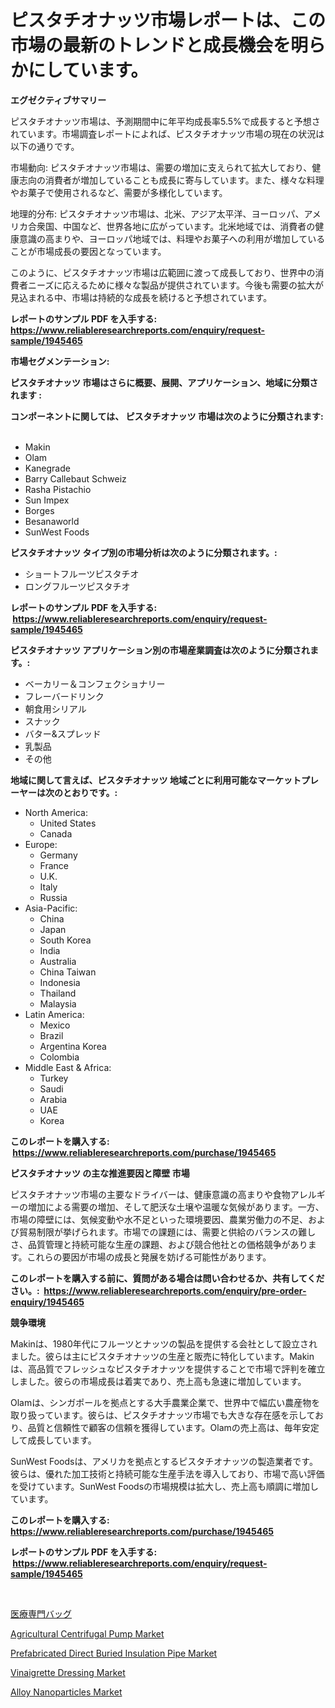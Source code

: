 <p><h1>ピスタチオナッツ市場レポートは、この市場の最新のトレンドと成長機会を明らかにしています。</h1></p><p><strong>エグゼクティブサマリー</strong></p>
<p><p>ピスタチオナッツ市場は、予測期間中に年平均成長率5.5%で成長すると予想されています。市場調査レポートによれば、ピスタチオナッツ市場の現在の状況は以下の通りです。</p><p>市場動向: ピスタチオナッツ市場は、需要の増加に支えられて拡大しており、健康志向の消費者が増加していることも成長に寄与しています。また、様々な料理やお菓子で使用されるなど、需要が多様化しています。</p><p>地理的分布: ピスタチオナッツ市場は、北米、アジア太平洋、ヨーロッパ、アメリカ合衆国、中国など、世界各地に広がっています。北米地域では、消費者の健康意識の高まりや、ヨーロッパ地域では、料理やお菓子への利用が増加していることが市場成長の要因となっています。</p><p>このように、ピスタチオナッツ市場は広範囲に渡って成長しており、世界中の消費者ニーズに応えるために様々な製品が提供されています。今後も需要の拡大が見込まれる中、市場は持続的な成長を続けると予想されています。</p></p>
<p><strong>レポートのサンプル PDF を入手する: <a href="https://www.reliableresearchreports.com/enquiry/request-sample/1945465">https://www.reliableresearchreports.com/enquiry/request-sample/1945465</a></strong></p>
<p><strong>市場セグメンテーション:</strong></p>
<p><strong> ピスタチオナッツ 市場はさらに概要、展開、アプリケーション、地域に分類されます :</strong></p>
<p><strong>コンポーネントに関しては、 ピスタチオナッツ 市場は次のように分類されます: &nbsp;</strong></p>
<p><ul><li>Makin</li><li>Olam</li><li>Kanegrade</li><li>Barry Callebaut Schweiz</li><li>Rasha Pistachio</li><li>Sun Impex</li><li>Borges</li><li>Besanaworld</li><li>SunWest Foods</li></ul></p>
<p><strong> ピスタチオナッツ タイプ別の市場分析は次のように分類されます。:</strong></p>
<p><ul><li>ショートフルーツピスタチオ</li><li>ロングフルーツピスタチオ</li></ul></p>
<p><strong>レポートのサンプル PDF を入手する: &nbsp;<a href="https://www.reliableresearchreports.com/enquiry/request-sample/1945465">https://www.reliableresearchreports.com/enquiry/request-sample/1945465</a></strong></p>
<p><strong> ピスタチオナッツ アプリケーション別の市場産業調査は次のように分類されます。:</strong></p>
<p><ul><li>ベーカリー＆コンフェクショナリー</li><li>フレーバードリンク</li><li>朝食用シリアル</li><li>スナック</li><li>バター&スプレッド</li><li>乳製品</li><li>その他</li></ul></p>
<p><strong>地域に関して言えば、ピスタチオナッツ 地域ごとに利用可能なマーケットプレーヤーは次のとおりです。:</strong></p>
<p><ul>
    <li>
        North America:
        <ul>
            <li>United States</li>
            <li>Canada</li>
        </ul>
    </li>
    <li>
        Europe:
        <ul>
            <li>Germany</li>
            <li>France</li>
            <li>U.K.</li>
            <li>Italy</li>
            <li>Russia</li>
        </ul>
    </li>
    <li>
        Asia-Pacific:
        <ul>
            <li>China</li>
            <li>Japan</li>
            <li>South Korea</li>
            <li>India</li>
            <li>Australia</li>
            <li>China Taiwan</li>
            <li>Indonesia</li>
            <li>Thailand</li>
            <li>Malaysia</li>
        </ul>
    </li>
    <li>
        Latin America:
        <ul>
            <li>Mexico</li>
            <li>Brazil</li>
            <li>Argentina Korea</li>
            <li>Colombia</li>
        </ul>
    </li>
    <li>
        Middle East & Africa:
        <ul>
            <li>Turkey</li>
            <li>Saudi</li>
            <li>Arabia</li>
            <li>UAE</li>
            <li>Korea</li>
        </ul>
    </li>
    </ul></p>
<p><strong>このレポートを購入する: &nbsp;<a href="https://www.reliableresearchreports.com/purchase/1945465">https://www.reliableresearchreports.com/purchase/1945465</a></strong></p>
<p><strong>ピスタチオナッツ の主な推進要因と障壁 市場</strong></p>
<p><p>ピスタチオナッツ市場の主要なドライバーは、健康意識の高まりや食物アレルギーの増加による需要の増加、そして肥沃な土壌や温暖な気候があります。一方、市場の障壁には、気候変動や水不足といった環境要因、農業労働力の不足、および貿易制限が挙げられます。市場での課題には、需要と供給のバランスの難しさ、品質管理と持続可能な生産の課題、および競合他社との価格競争があります。これらの要因が市場の成長と発展を妨げる可能性があります。</p></p>
<p><strong>このレポートを購入する前に、質問がある場合は問い合わせるか、共有してください。:&nbsp; <a href="https://www.reliableresearchreports.com/enquiry/pre-order-enquiry/1945465">https://www.reliableresearchreports.com/enquiry/pre-order-enquiry/1945465</a></strong></p>
<p><strong>競争環境</strong></p>
<p><p>Makinは、1980年代にフルーツとナッツの製品を提供する会社として設立されました。彼らは主にピスタチオナッツの生産と販売に特化しています。Makinは、高品質でフレッシュなピスタチオナッツを提供することで市場で評判を確立しました。彼らの市場成長は着実であり、売上高も急速に増加しています。</p><p>Olamは、シンガポールを拠点とする大手農業企業で、世界中で幅広い農産物を取り扱っています。彼らは、ピスタチオナッツ市場でも大きな存在感を示しており、品質と信頼性で顧客の信頼を獲得しています。Olamの売上高は、毎年安定して成長しています。</p><p>SunWest Foodsは、アメリカを拠点とするピスタチオナッツの製造業者です。彼らは、優れた加工技術と持続可能な生産手法を導入しており、市場で高い評価を受けています。SunWest Foodsの市場規模は拡大し、売上高も順調に増加しています。</p></p>
<p><strong>このレポートを購入する: &nbsp; <a href="https://www.reliableresearchreports.com/purchase/1945465">https://www.reliableresearchreports.com/purchase/1945465</a></strong></p>
<p><strong>レポートのサンプル PDF を入手する: &nbsp;<a href="https://www.reliableresearchreports.com/enquiry/request-sample/1945465">https://www.reliableresearchreports.com/enquiry/request-sample/1945465</a></strong><strong></strong></p>
<p>&nbsp;</p>
<p><p><a href="https://github.com/oqoeusbvpadwjs08/Market-Research-Report-List-1/blob/main/8971475190850.md">医療専門バッグ</a></p><p><a href="https://issuu.com/reportprime-2/docs/agricultural-centrifugal-pump-market-size-2030.ppt">Agricultural Centrifugal Pump Market</a></p><p><a href="https://view.publitas.com/reportprime-1/prefabricated-direct-buried-insulation-pipe-market-furnish-information-about-market-size-market-share-market-dynamics-and-projections-spanning-from-2023-to-2030/">Prefabricated Direct Buried Insulation Pipe Market</a></p><p><a href="https://view.publitas.com/reportprime-1/insights-into-vinaigrette-dressing-market-size-analysing-market-share-trends-and-growth-from-2024-to-2031/">Vinaigrette Dressing Market</a></p><p><a href="https://github.com/nathandecarvalho/Market-Research-Report-List-2/blob/main/alloy-nanoparticles-market.md">Alloy Nanoparticles Market</a></p></p>